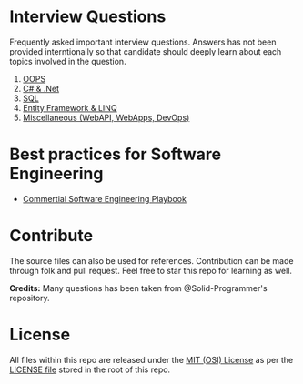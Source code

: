 # Interview Questions
Frequently asked important interview questions. Answers has not been provided interntionally so that candidate should deeply learn about each topics involved in the question.

1. [OOPS](OOPS.md)
2. [C# & .Net](CSharpDotNet.md)
3. [SQL](SQL.md)
4. [Entity Framework & LINQ](EntityFrameworkLinq.md)
5. [Miscellaneous (WebAPI, WebApps, DevOps)](DotNetMiscellaneous.md)

# Best practices for Software Engineering
- [Commertial Software Engineering Playbook](https://github.com/microsoft/code-with-engineering-playbook)

# Contribute
The source files can also be used for references. Contribution can be made through folk and pull request. Feel free to star this repo for learning as well.

**Credits:**
Many questions has been taken from @Solid-Programmer's repository.

# License
All files within this repo are released under the [MIT (OSI) License]( https://en.wikipedia.org/wiki/MIT_License) as per the [LICENSE file](https://github.com/BipulRaman/InterviewQuestions/blob/master/LICENSE) stored in the root of this repo.